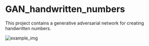 # GAN_handwritten_numbers
This project contains a generative adversarial network for creating handwritten numbers.

![example_img](https://user-images.githubusercontent.com/45377658/209052322-dfd7362c-80ad-40ca-a3a3-b43a90a28f77.JPG)
